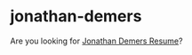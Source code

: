 # jonathan-demers

Are you looking for [Jonathan Demers Resume](https://github.com/JonDemers/jonathan-demers/blob/master/Jonathan-Demers-Resume.md)?
